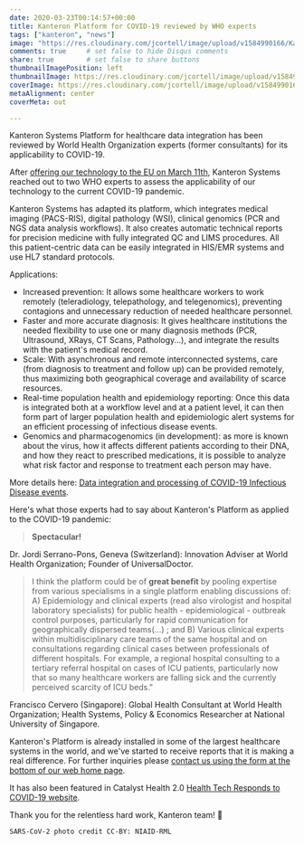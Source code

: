 ```yaml
---
date: 2020-03-23T00:14:57+00:00
title: Kanteron Platform for COVID-19 reviewed by WHO experts
tags: ["kanteron", "news"]
image: "https://res.cloudinary.com/jcortell/image/upload/v1584990166/Kanteron/SARS-CoV-2.jpg"
comments: true     # set false to hide Disqus comments  
share: true        # set false to share buttons
thumbnailImagePosition: left
thumbnailImage: https://res.cloudinary.com/jcortell/image/upload/v1584990166/Kanteron/SARS-CoV-2.jpg
coverImage: https://res.cloudinary.com/jcortell/image/upload/v1584990166/Kanteron/SARS-CoV-2.jpg
metaAlignment: center
coverMeta: out

---
```


Kanteron Systems Platform for healthcare data integration has been reviewed by World Health Organization experts (former consultants) for its applicability to COVID-19.

<!--more-->

After [offering our technology to the EU on March 11th](https://blog.kanteron.com/2020/03/doing-our-part-to-fight-covid-19/), Kanteron Systems reached out to two WHO experts to assess the applicability of our technology to the current COVID-19 pandemic.

Kanteron Systems has adapted its platform, which integrates medical imaging (PACS-RIS), digital pathology (WSI), clinical genomics (PCR and NGS data analysis workflows). It also creates automatic technical reports for precision medicine with fully integrated QC and LIMS procedures. All this patient-centric data can be easily integrated in HIS/EMR systems and use HL7 standard protocols.

Applications:

- Increased prevention: It allows some healthcare workers to work remotely (teleradiology, telepathology, and telegenomics), preventing contagions and unnecessary reduction of needed healthcare personnel.
- Faster and more accurate diagnosis: It gives healthcare institutions the needed flexibility to use one or many diagnosis methods (PCR, Ultrasound, XRays, CT Scans, Pathology...), and integrate the results with the patient's medical record.
- Scale: With asynchronous and remote interconnected systems, care (from diagnosis to treatment and follow up) can be provided remotely, thus maximizing both geographical coverage and availability of scarce resources.
- Real-time population health and epidemiology reporting: Once this data is integrated both at a workflow level and at a patient level, it can then form part of larger population health and epidemiologic alert systems for an efficient processing of infectious disease events.
- Genomics and pharmacogenomics (in development): as more is known about the virus, how it affects different patients according to their DNA, and how they react to prescribed medications, it is possible to analyze what risk factor and response to treatment each person may have.

More details here: [Data integration and processing of COVID-19 Infectious Disease events](https://figshare.com/articles/Data_integration_and_processing_of_COVID-19_Infectious_Disease_events/11988129).

Here's what those experts had to say about Kanteron's Platform as applied to the COVID-19 pandemic:

> **Spectacular!**

Dr. Jordi Serrano-Pons, Geneva (Switzerland): Innovation Adviser at World Health Organization; Founder of UniversalDoctor.

> I think the platform could be of **great benefit** by pooling expertise from various specialisms in a single platform enabling discussions of: A) Epidemiology and clinical experts (read also virologist and hospital laboratory specialists) for public health - epidemiological - outbreak control purposes, particularly for rapid communication for geographically dispersed teams(...) ; and B) Various clinical experts within multidisciplinary care teams of the same hospital and on consultations regarding clinical cases between professionals of different hospitals. For example, a regional hospital consulting to a tertiary referral hospital on cases of ICU patients, particularly now that so many healthcare workers are falling sick and the currently perceived scarcity of ICU beds."

Francisco Cervero (Singapore): Global Health Consultant at World Health Organization; Health Systems, Policy & Economics Researcher at National University of Singapore.

Kanteron's Platform is already installed in some of the largest healthcare systems in the world, and we've started to receive reports that it is making a real difference. For further inquiries please [contact us using the form at the bottom of our web home page](https://www.kanteron.com/#CONTACT).

It has also been featured in Catalyst Health 2.0 [Health Tech Responds to COVID-19 website](https://www.covid19healthtech.com/companies/kanteron-systems).

Thank you for the relentless hard work, Kanteron team! 💪

`SARS-CoV-2 photo credit CC-BY: NIAID-RML
`
